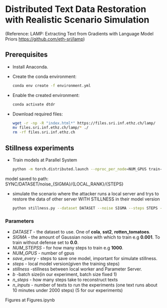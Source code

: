 # Distributed Text Data Restoration with Realistic Scenario Simulation

(Reference: LAMP: Extracting Text from Gradients with Language Model Priors https://github.com/eth-sri/lamp)

## Prerequisites
- Install Anaconda. 
- Create the conda environment:<br>
   ```bash
   conda env create -f environment.yml
   ```
- Enable the created environment:<br>
    ```bash
    conda activate dtdr
    ```
- Download required files:<br>

    ```bash
    wget -r -np -R "index.html*" https://files.sri.inf.ethz.ch/lamp/  
    mv files.sri.inf.ethz.ch/lamp/* ./    
    rm -rf files.sri.inf.ethz.ch
    ```

## Stillness experiments

- Train models at Parallel System

    ```bash
    python -m torch.distributed.launch --nproc_per_node=NUM_GPUS train-sync.py --dataset DATASET --batch_size 32 --noise SIGMA --num_steps NUM_STEPS --save_every 1
    ```
model saved to path: SYNC/DATASET/noise_{SIGMA}/{LOCAL_RANK}/{STEPS}
  
- simulate the scenario where the attacker runs a local server and trys to restore the data of other server WITH STILLNESS in their model version

    ```bash
    python stillness.py --dataset DATASET --noise SIGMA --steps STEPS --split test --loss cos --n_inputs 5 -b BATCHSIZE --coeff_perplexity 0.2 --coeff_reg 1 --lr 0.01 --lr_decay 0.89 --n_steps 2000
    ```



### Parameters
- *DATASET* - the dataset to use. One of **cola**, **sst2**, **rotten_tomatoes**.
- *SIGMA* - the amount of Gaussian noise with which to train e.g **0.001**. To train without defense set to **0.0**.
- *NUM_STEPSS* - for how many steps to train e.g **1000**.
- *NUM_GPUS* - number of gpus
- *save_every* - steps to save one model, important for simulate stillness.
- *steps* - local model version(given the training steps)
- *stillness* -stillness between local worker and Parameter Server.
- *b* -batch size(in our experiment, batch size fixed 1)
- *n_steps* - how many steps take to reconstruct texts
- *n_inputs* - number of texts to run the experiments (one text runs about 10 minutes under 2000 steps) (5 for our experiments)


Figures at Figures.ipynb







